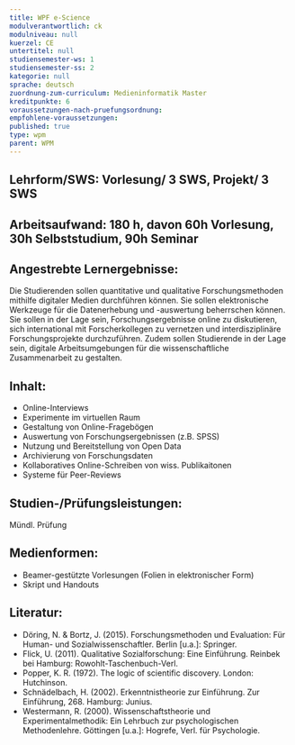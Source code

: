 ```yaml
---
title: WPF e-Science
modulverantwortlich: ck
modulniveau: null
kuerzel: CE
untertitel: null
studiensemester-ws: 1
studiensemester-ss: 2
kategorie: null
sprache: deutsch
zuordnung-zum-curriculum: Medieninformatik Master
kreditpunkte: 6
voraussetzungen-nach-pruefungsordnung:
empfohlene-voraussetzungen: 
published: true
type: wpm
parent: WPM
---
```


## Lehrform/SWS: Vorlesung/ 3 SWS, Projekt/ 3 SWS


## Arbeitsaufwand: 180 h, davon 60h Vorlesung, 30h Selbststudium, 90h Seminar 


## Angestrebte Lernergebnisse:
Die Studierenden sollen quantitative und qualitative Forschungsmethoden mithilfe digitaler Medien durchführen können. Sie sollen elektronische Werkzeuge für die Datenerhebung und -auswertung beherrschen können. Sie sollen in der Lage sein, Forschungsergebnisse online zu diskutieren, sich international mit Forscherkollegen zu vernetzen und interdisziplinäre Forschungsprojekte durchzuführen. Zudem sollen Studierende in der Lage sein, digitale Arbeitsumgebungen für die wissenschaftliche Zusammenarbeit zu gestalten.

## Inhalt:
-	Online-Interviews
-	Experimente im virtuellen Raum
-	Gestaltung von Online-Fragebögen
-	Auswertung von Forschungsergebnissen (z.B. SPSS)
-	Nutzung und Bereitstellung von Open Data
-	Archivierung von Forschungsdaten
-	Kollaboratives Online-Schreiben von wiss. Publikaitonen
-	Systeme für Peer-Reviews

 
## Studien-/Prüfungsleistungen:
Mündl. Prüfung

## Medienformen:
- Beamer-gestützte Vorlesungen (Folien in elektronischer Form)
-	Skript und Handouts



## Literatur:
- Döring, N. & Bortz, J. (2015). Forschungsmethoden und Evaluation: Für Human- und Sozialwissenschaftler. Berlin [u.a.]: Springer.
- Flick, U. (2011). Qualitative Sozialforschung: Eine Einführung. Reinbek bei Hamburg: Rowohlt-Taschenbuch-Verl. 
- Popper, K. R. (1972). The logic of scientific discovery. London: Hutchinson.
- Schnädelbach, H. (2002). Erkenntnistheorie zur Einführung. Zur Einführung, 268. Hamburg: Junius.
- Westermann, R. (2000). Wissenschaftstheorie und Experimentalmethodik: Ein Lehrbuch zur psychologischen Methodenlehre. Göttingen [u.a.]: Hogrefe, Verl. für Psychologie.



